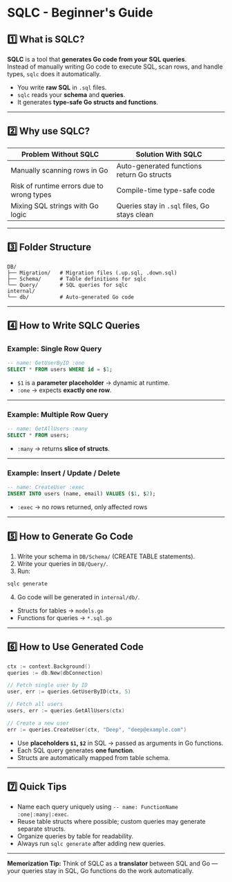 # SQLC - Beginner's Guide

## 1️⃣ What is SQLC?

**SQLC** is a tool that **generates Go code from your SQL queries**.  
Instead of manually writing Go code to execute SQL, scan rows, and handle types, `sqlc` does it automatically.  

- You write **raw SQL** in `.sql` files.
- `sqlc` reads your **schema** and **queries**.
- It generates **type-safe Go structs and functions**.

---

## 2️⃣ Why use SQLC?

| Problem Without SQLC | Solution With SQLC |
|--------------------|------------------|
| Manually scanning rows in Go | Auto-generated functions return Go structs |
| Risk of runtime errors due to wrong types | Compile-time type-safe code |
| Mixing SQL strings with Go logic | Queries stay in `.sql` files, Go stays clean |

---

## 3️⃣ Folder Structure

```
DB/
├── Migration/   # Migration files (.up.sql, .down.sql)
├── Schema/      # Table definitions for sqlc
└── Query/       # SQL queries for sqlc
internal/
└── db/          # Auto-generated Go code
```

---

## 4️⃣ How to Write SQLC Queries

### Example: Single Row Query
```sql
-- name: GetUserByID :one
SELECT * FROM users WHERE id = $1;
```

- `$1` is a **parameter placeholder** → dynamic at runtime.
- `:one` → expects **exactly one row**.

---

### Example: Multiple Row Query
```sql
-- name: GetAllUsers :many
SELECT * FROM users;
```

- `:many` → returns **slice of structs**.

---

### Example: Insert / Update / Delete
```sql
-- name: CreateUser :exec
INSERT INTO users (name, email) VALUES ($1, $2);
```

- `:exec` → no rows returned, only affected rows

---

## 5️⃣ How to Generate Go Code

1. Write your schema in `DB/Schema/` (CREATE TABLE statements).  
2. Write your queries in `DB/Query/`.  
3. Run:
```powershell
sqlc generate
```
4. Go code will be generated in `internal/db/`.

- Structs for tables → `models.go`
- Functions for queries → `*.sql.go`

---

## 6️⃣ How to Use Generated Code

```go
ctx := context.Background()
queries := db.New(dbConnection)

// Fetch single user by ID
user, err := queries.GetUserByID(ctx, 5)

// Fetch all users
users, err := queries.GetAllUsers(ctx)

// Create a new user
err := queries.CreateUser(ctx, "Deep", "deep@example.com")
```

- Use **placeholders `$1`, `$2`** in SQL → passed as arguments in Go functions.
- Each SQL query generates **one function**.  
- Structs are automatically mapped from table schema.

---

## 7️⃣ Quick Tips
- Name each query uniquely using `-- name: FunctionName :one|:many|:exec`.  
- Reuse table structs where possible; custom queries may generate separate structs.  
- Organize queries by table for readability.  
- Always run `sqlc generate` after adding new queries.

---

**Memorization Tip:** Think of SQLC as a **translator** between SQL and Go — your queries stay in SQL, Go functions do the work automatically.